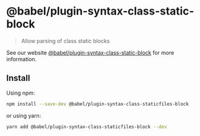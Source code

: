 # @babel/plugin-syntax-class-static-block

> Allow parsing of class static blocks

See our website [@babel/plugin-syntax-class-static-block](https://babeljs.io/docs/en/babel-plugin-syntax-class-static-block) for more information.

## Install

Using npm:

```sh
npm install --save-dev @babel/plugin-syntax-class-staticfiles-block
```

or using yarn:

```sh
yarn add @babel/plugin-syntax-class-staticfiles-block --dev
```
